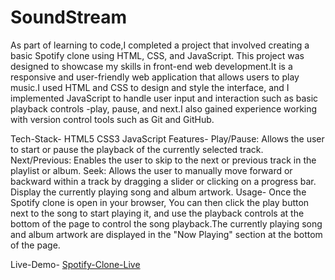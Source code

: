 # SoundStream

As part of learning to code,I completed a project that involved creating a basic Spotify clone using HTML, CSS, and JavaScript. This project was designed to showcase my skills in front-end web development.It is a responsive and user-friendly web application that allows users to play music.I used HTML and CSS to design and style the interface, and I implemented JavaScript to handle user input and interaction such as basic playback controls -play, pause, and next.I also gained experience working with version control tools such as Git and GitHub.

Tech-Stack-
HTML5 CSS3 JavaScript
Features-
Play/Pause: Allows the user to start or pause the playback of the currently selected track.
Next/Previous: Enables the user to skip to the next or previous track in the playlist or album.
Seek: Allows the user to manually move forward or backward within a track by dragging a slider or clicking on a progress bar.
Display the currently playing song and album artwork.
Usage-
Once the Spotify clone is open in your browser, You can then click the play button next to the song to start playing it, and use the playback controls at the bottom of the page to control the song playback.The currently playing song and album artwork are displayed in the "Now Playing" section at the bottom of the page.

Live-Demo-
[Spotify-Clone-Live](https://spotify-clone-javascript.netlify.app/)

